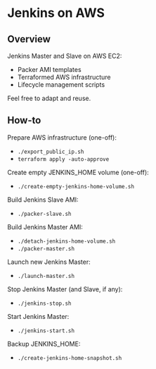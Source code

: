 # Jenkins on AWS

## Overview

Jenkins Master and Slave on AWS EC2:
- Packer AMI templates
- Terraformed AWS infrastructure
- Lifecycle management scripts

Feel free to adapt and reuse.

## How-to

Prepare AWS infrastructure (one-off):
- `./export_public_ip.sh`
- `terraform apply -auto-approve`

Create empty JENKINS_HOME volume (one-off):
- `./create-empty-jenkins-home-volume.sh`

Build Jenkins Slave AMI:
- `./packer-slave.sh`

Build Jenkins Master AMI:
- `./detach-jenkins-home-volume.sh`
- `./packer-master.sh`

Launch new Jenkins Master:
- `./launch-master.sh`

Stop Jenkins Master (and Slave, if any):
- `./jenkins-stop.sh`

Start Jenkins Master:
- `./jenkins-start.sh`

Backup JENKINS_HOME:
- `./create-jenkins-home-snapshot.sh`

